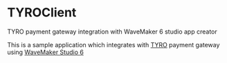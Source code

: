 # TYROClient
TYRO payment gateway integration with WaveMaker 6 studio app creator

This is a sample application which integrates with [TYRO](https://www.tyro.com/) payment gateway using [WaveMaker Studio 6](https://www.wavemaker.com/)  

